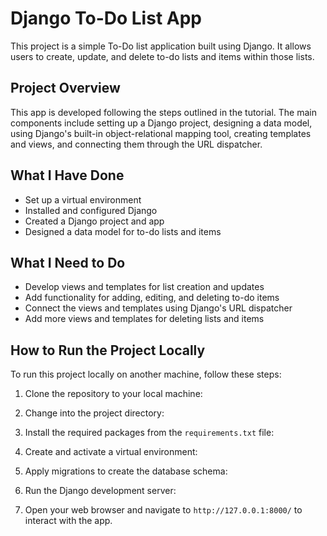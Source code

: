 # Django To-Do List App

This project is a simple To-Do list application built using Django. It allows users to create, update, and delete to-do lists and items within those lists.

## Project Overview

This app is developed following the steps outlined in the tutorial. The main components include setting up a Django project, designing a data model, using Django's built-in object-relational mapping tool, creating templates and views, and connecting them through the URL dispatcher.

## What I Have Done

- Set up a virtual environment
- Installed and configured Django
- Created a Django project and app
- Designed a data model for to-do lists and items

## What I Need to Do

- Develop views and templates for list creation and updates
- Add functionality for adding, editing, and deleting to-do items
- Connect the views and templates using Django's URL dispatcher
- Add more views and templates for deleting lists and items

## How to Run the Project Locally

To run this project locally on another machine, follow these steps:

1. Clone the repository to your local machine:

2. Change into the project directory:

4. Install the required packages from the `requirements.txt` file:

3. Create and activate a virtual environment:

5. Apply migrations to create the database schema:

6. Run the Django development server:

7. Open your web browser and navigate to `http://127.0.0.1:8000/` to interact with the app.
